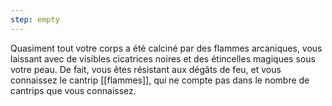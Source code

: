 ```yaml
---
step: empty
---
```

Quasiment tout votre corps a été calciné par des flammes arcaniques, vous laissant avec de visibles cicatrices noires et des étincelles magiques sous votre peau. De fait, vous êtes résistant aux dégâts de feu, et vous connaissez le cantrip [[flammes]], qui ne compte pas dans le nombre de cantrips que vous connaissez.
